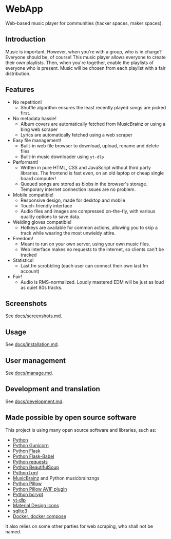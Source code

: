 # WebApp

Web-based music player for communities (hacker spaces, maker spaces).

## Introduction

Music is important. However, when you're with a group, who is in charge? Everyone should be, of course! This music player allows everyone to create their own playlists. Then, when you're together, enable the playlists of everyone who is present. Music will be chosen from each playlist with a fair distribution.

## Features

- No repetition!
    - Shuffle algorithm ensures the least recently played songs are picked first.
- No metadata hassle!
    - Album covers are automatically fetched from MusicBrainz or using a bing web scraper
    - Lyrics are automatically fetched using a web scraper
- Easy file management!
    - Built-in web file browser to download, upload, rename and delete files
    - Built-in music downloader using `yt-dlp`
- Performant!
    - Written in pure HTML, CSS and JavaScript without third party libraries. The frontend is fast even, on an old laptop or cheap single board computer!
    - Queued songs are stored as blobs in the browser's storage. Temporary internet connection issues are no problem.
- Mobile compatible!
    - Responsive design, made for desktop and mobile
    - Touch-friendly interface
    - Audio files and images are compressed on-the-fly, with various quality options to save data.
- Welding gloves compatible!
    - Hotkeys are available for common actions, allowing you to skip a track while wearing the most unwieldy attire.
- Freedom!
    - Meant to run on your own server, using your own music files.
    - Web interface makes no requests to the internet, so clients can't be tracked
- Statistics!
    - Last.fm scrobbling (each user can connect their own last.fm account)
- Fair!
    - Audio is RMS-normalized. Loudly mastered EDM will be just as loud as quiet 80s tracks.

## Screenshots

See [docs/screenshots.md](docs/screenshots.md).

## Usage

See [docs/installation.md](docs/installation.md).

## User management

See [docs/manage.md](docs/manage.md).

## Development and translation

See [docs/development.md](docs/development.md).

## Made possible by open source software

This project is using many open source software and libraries, such as:

- [Python](https://www.python.org/)
- [Python Gunicorn](https://gunicorn.org)
- [Python Flask](https://flask.palletsprojects.com)
- [Python Flask-Babel](https://python-babel.github.io/flask-babel/)
- [Python requests](https://pypi.org/project/requests)
- [Python BeautifulSoup](https://pypi.org/project/beautifulsoup4)
- [Python lxml](https://pypi.org/project/beautifulsoup4)
- [MusicBrainz](https://musicbrainz.org) and Python musicbrainzngs
- [Python Pillow](https://pillow.readthedocs.io)
- [Python Pillow AVIF plugin](https://pypi.org/project/pillow-avif-plugin/)
- [Python bcrypt](https://pypi.org/project/bcrypt/)
- [yt-dlp](https://github.com/yt-dlp/yt-dlp)
- [Material Design Icons](https://materialdesignicons.com)
- [sqlite3](https://docs.python.org/3/library/sqlite3.html)
- [Docker, docker compose](https://docs.docker.com/get-docker)

It also relies on some other parties for web scraping, who shall not be named.
